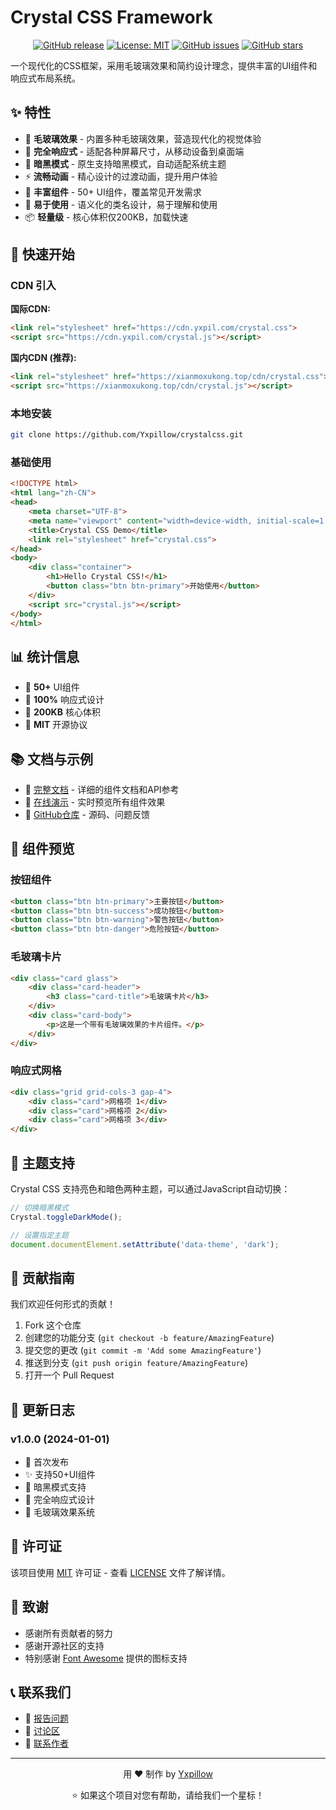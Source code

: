 # Crystal CSS Framework

<div align="center">

  
  [![GitHub release](https://img.shields.io/github/release/Yxpillow/crystalcss.svg)](https://github.com/Yxpillow/crystalcss/releases)
  [![License: MIT](https://img.shields.io/badge/License-MIT-blue.svg)](LICENSE)
  [![GitHub issues](https://img.shields.io/github/issues/Yxpillow/crystalcss.svg)](https://github.com/Yxpillow/crystalcss/issues)
  [![GitHub stars](https://img.shields.io/github/stars/Yxpillow/crystalcss.svg)](https://github.com/Yxpillow/crystalcss/stargazers)
</div>

一个现代化的CSS框架，采用毛玻璃效果和简约设计理念，提供丰富的UI组件和响应式布局系统。

## ✨ 特性

- 🌟 **毛玻璃效果** - 内置多种毛玻璃效果，营造现代化的视觉体验
- 📱 **完全响应式** - 适配各种屏幕尺寸，从移动设备到桌面端
- 🌙 **暗黑模式** - 原生支持暗黑模式，自动适配系统主题
- ⚡ **流畅动画** - 精心设计的过渡动画，提升用户体验
- 🎨 **丰富组件** - 50+ UI组件，覆盖常见开发需求
- 🔧 **易于使用** - 语义化的类名设计，易于理解和使用
- 📦 **轻量级** - 核心体积仅200KB，加载快速

## 🚀 快速开始

### CDN 引入

**国际CDN:**
```html
<link rel="stylesheet" href="https://cdn.yxpil.com/crystal.css">
<script src="https://cdn.yxpil.com/crystal.js"></script>
```

**国内CDN (推荐):**
```html
<link rel="stylesheet" href="https://xianmoxukong.top/cdn/crystal.css">
<script src="https://xianmoxukong.top/cdn/crystal.js"></script>
```

### 本地安装

```bash
git clone https://github.com/Yxpillow/crystalcss.git
```

### 基础使用

```html
<!DOCTYPE html>
<html lang="zh-CN">
<head>
    <meta charset="UTF-8">
    <meta name="viewport" content="width=device-width, initial-scale=1.0">
    <title>Crystal CSS Demo</title>
    <link rel="stylesheet" href="crystal.css">
</head>
<body>
    <div class="container">
        <h1>Hello Crystal CSS!</h1>
        <button class="btn btn-primary">开始使用</button>
    </div>
    <script src="crystal.js"></script>
</body>
</html>
```

## 📊 统计信息

- 🎯 **50+** UI组件
- 📱 **100%** 响应式设计
- 💾 **200KB** 核心体积
- 📄 **MIT** 开源协议

## 📚 文档与示例

- 📖 [完整文档](docs.html) - 详细的组件文档和API参考
- 🎨 [在线演示](demo.html) - 实时预览所有组件效果
- 🔗 [GitHub仓库](https://github.com/Yxpillow/crystalcss) - 源码、问题反馈

## 🎨 组件预览

### 按钮组件
```html
<button class="btn btn-primary">主要按钮</button>
<button class="btn btn-success">成功按钮</button>
<button class="btn btn-warning">警告按钮</button>
<button class="btn btn-danger">危险按钮</button>
```

### 毛玻璃卡片
```html
<div class="card glass">
    <div class="card-header">
        <h3 class="card-title">毛玻璃卡片</h3>
    </div>
    <div class="card-body">
        <p>这是一个带有毛玻璃效果的卡片组件。</p>
    </div>
</div>
```

### 响应式网格
```html
<div class="grid grid-cols-3 gap-4">
    <div class="card">网格项 1</div>
    <div class="card">网格项 2</div>
    <div class="card">网格项 3</div>
</div>
```

## 🌈 主题支持

Crystal CSS 支持亮色和暗色两种主题，可以通过JavaScript自动切换：

```javascript
// 切换暗黑模式
Crystal.toggleDarkMode();

// 设置指定主题
document.documentElement.setAttribute('data-theme', 'dark');
```

## 🤝 贡献指南

我们欢迎任何形式的贡献！

1. Fork 这个仓库
2. 创建您的功能分支 (`git checkout -b feature/AmazingFeature`)
3. 提交您的更改 (`git commit -m 'Add some AmazingFeature'`)
4. 推送到分支 (`git push origin feature/AmazingFeature`)
5. 打开一个 Pull Request

## 📝 更新日志

### v1.0.0 (2024-01-01)
- 🎉 首次发布
- ✨ 支持50+UI组件
- 🌙 暗黑模式支持
- 📱 完全响应式设计
- 🎨 毛玻璃效果系统

## 📄 许可证

该项目使用 [MIT](LICENSE) 许可证 - 查看 [LICENSE](LICENSE) 文件了解详情。

## 🙏 致谢

- 感谢所有贡献者的努力
- 感谢开源社区的支持
- 特别感谢 [Font Awesome](https://fontawesome.com/) 提供的图标支持

## 📞 联系我们

- 🐛 [报告问题](https://github.com/Yxpillow/crystalcss/issues)
- 💬 [讨论区](https://github.com/Yxpillow/crystalcss/discussions)
- 📧 [联系作者](mailto:hi@yxpil.com)

---

<div align="center">
  <p>用 ❤️ 制作 by <a href="https://github.com/Yxpillow">Yxpillow</a></p>
  <p>⭐ 如果这个项目对您有帮助，请给我们一个星标！</p>
</div>
